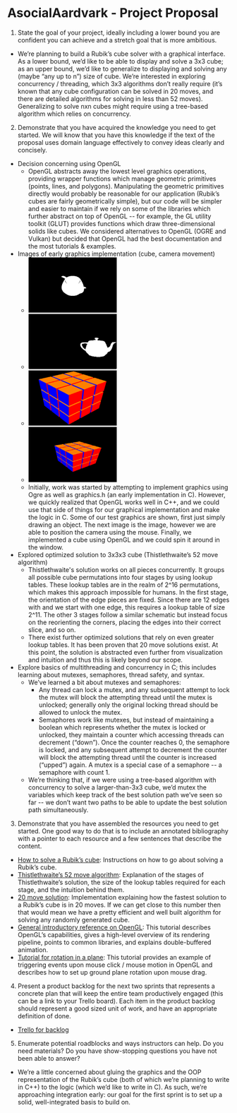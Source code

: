 # AsocialAardvark - Project Proposal

1) State the goal of your project, ideally including a lower bound you are confident you can achieve and a stretch goal that is more ambitious.

- We’re planning to build a Rubik’s cube solver with a graphical interface. As a lower bound, we’d like to be able to display and solve a 3x3 cube; as an upper bound, we’d like to generalize to displaying and solving any (maybe “any up to n”) size of cube. We’re interested in exploring concurrency / threading, which 3x3 algorithms don’t really require (it’s known that any cube configuration can be solved in 20 moves, and there are detailed algorithms for solving in less than 52 moves). Generalizing to solve nxn cubes might require using a tree-based algorithm which relies on concurrency.

2) Demonstrate that you have acquired the knowledge you need to get started.  We will know that you have this knowledge if the text of the proposal uses domain language effectively to convey ideas clearly and concisely.

- Decision concerning using OpenGL
    - OpenGL abstracts away the lowest level graphics operations, providing wrapper functions which manage geometric primitives (points, lines, and polygons). Manipulating the geometric primitives directly would probably be reasonable for our application (Rubik’s cubes are fairly geometrically simple), but our code will be simpler and easier to maintain if we rely on some of the libraries which further abstract on top of OpenGL -- for example, the GL utility toolkit (GLUT) provides functions which draw three-dimensional solids like cubes. We considered alternatives to OpenGL (OGRE and Vulkan) but decided that OpenGL had the best documentation and the most tutorials & examples.
- Images of early graphics implementation (cube, camera movement)
    - <img src="resources/teapot.png" alt="Teapot" width="200"/>
    - <img src="resources/teapot_camera_move.png" alt="teapot_camera_move" width="200"/>
    - <img src="resources/cube.png" alt="Cube" width="200"/>
    - <img src="resources/cube.gif" alt="Cube_gif" width="200"/>
    - Initially, work was started by attempting to implement graphics using Ogre as well as graphics.h (an early implementation in C). However, we quickly realized that OpenGL works well in C++, and we could use that side of things for our graphical implementation and make the logic in C. Some of our test graphics are shown, first just simply drawing an object. The next image is the image, however we are able to position the camera using the mouse. Finally, we implemented a cube using OpenGL and we could spin it around in the window.
- Explored optimized solution to 3x3x3 cube (Thistlethwaite’s 52 move algorithm)
    - Thistlethwaite's solution works on all pieces concurrently. It groups all possible cube permutations into four stages by using lookup tables. These lookup tables are in the realm of 2^16 permutations, which makes this approach impossible for humans. In the first stage, the orientation of the edge pieces are fixed. Since there are 12 edges with  and we start with one edge, this requires a lookup table of size 2^11. The other 3 stages follow a similar schematic but instead focus on the reorienting the corners, placing the edges into their correct slice, and so on.
    - There exist further optimized solutions that rely on even greater lookup tables. It has been proven that 20 move solutions exist. At this point, the solution is abstracted even further from visualization and intuition and thus this is likely beyond our scope.
- Explore basics of multithreading and concurrency in C; this includes learning about mutexes, semaphores, thread safety, and syntax.
    - We’ve learned a bit about mutexes and semaphores:
        - Any thread can lock a mutex, and any subsequent attempt to lock the mutex will block the attempting thread until the mutex is unlocked; generally only the original locking thread should be allowed to unlock the mutex.
        - Semaphores work like mutexes, but instead of maintaining a boolean which represents whether the mutex is locked or unlocked, they maintain a counter which accessing threads can decrement (“down”). Once the counter reaches 0, the semaphore is locked, and any subsequent attempt to decrement the counter will block the attempting thread until the counter is increased (“upped”) again. A mutex is a special case of a semaphore -- a semaphore with count 1.
    - We’re thinking that, if we were using a tree-based algorithm with concurrency to solve a larger-than-3x3 cube, we’d mutex the variables which keep track of the best solution path we’ve seen so far -- we don’t want two paths to be able to update the best solution path simultaneously.

3) Demonstrate that you have assembled the resources you need to get started.  One good way to do that is to include an annotated bibliography with a pointer to each resource and a few sentences that describe the content.
- [How to solve a Rubik’s cube](http://dougandmarsha.com/Rubiks_Cube_Users_Guide.pdf): Instructions on how to go about solving a Rubik’s cube.
- [Thistlethwaite’s 52 move algorithm](https://www.jaapsch.net/puzzles/thistle.htm): Explanation of the stages of Thistlethwaite’s solution, the size of the lookup tables required for each stage, and the intuition behind them.
- [20 move solution](http://kociemba.org/cube.htm): Implementation explaining how the fastest solution to a Rubik’s cube is in 20 moves. If we can get close to this number then that would mean we have a pretty efficient and well built algorithm for solving any randomly generated cube.
- [General introductory reference on OpenGL](http://www.glprogramming.com/red/chapter01.html): This tutorial describes OpenGL’s capabilities, gives a high-level overview of its rendering pipeline, points to common libraries, and explains double-buffered animation.
- [Tutorial for rotation in a plane](http://www.lighthouse3d.com/tutorials/glut-tutorial/mouse-putting-it-all-together/): This tutorial provides an example of triggering events upon mouse click / mouse motion in OpenGL and describes how to set up ground plane rotation upon mouse drag.

4) Present a product backlog for the next two sprints that represents a concrete plan that will keep the entire team productively engaged (this can be a link to your Trello board).  Each item in the product backlog should represent a good sized unit of work, and have an appropriate definition of done.
- [Trello for backlog](https://trello.com/b/4cSUD6m5/softsysasocialaardvark)

5) Enumerate potential roadblocks and ways instructors can help.  Do you need materials?  Do you have show-stopping questions you have not been able to answer?
- We’re a little concerned about gluing the graphics and the OOP representation of the Rubik’s cube (both of which we’re planning to write in C++) to the logic (which we’d like to write in C). As such, we’re approaching integration early: our goal for the first sprint is to set up a solid, well-integrated basis to build on.
